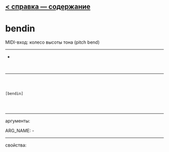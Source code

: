 [< справка — содержание](ceammc_lib.html)
---

# bendin


MIDI-вход: колесо высоты тона (pitch bend)

---

-
<br>


---


```



[bendin]


            
```

---
аргументы:

ARG_NAME: -<br>

---
свойства:


